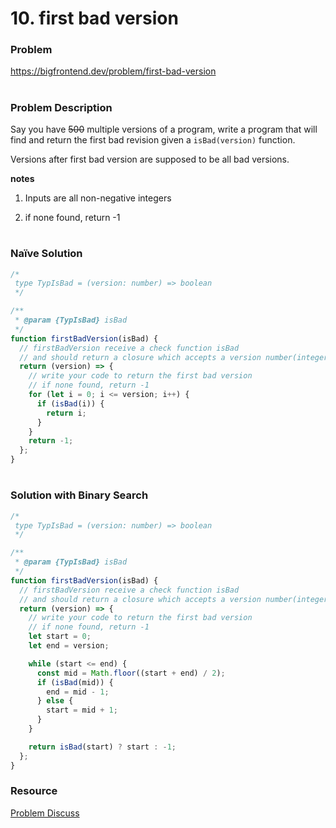 # 10. first bad version

### Problem

https://bigfrontend.dev/problem/first-bad-version

#

### Problem Description

Say you have ~~500~~ multiple versions of a program, write a program that will find and return the first bad revision given a `isBad(version)` function.

Versions after first bad version are supposed to be all bad versions.

**notes**

1. Inputs are all non-negative integers

2. if none found, return -1

#

### Naïve Solution

```js
/*
 type TypIsBad = (version: number) => boolean
 */

/**
 * @param {TypIsBad} isBad
 */
function firstBadVersion(isBad) {
  // firstBadVersion receive a check function isBad
  // and should return a closure which accepts a version number(integer)
  return (version) => {
    // write your code to return the first bad version
    // if none found, return -1
    for (let i = 0; i <= version; i++) {
      if (isBad(i)) {
        return i;
      }
    }
    return -1;
  };
}
```

#

### Solution with Binary Search

```js
/*
 type TypIsBad = (version: number) => boolean
 */

/**
 * @param {TypIsBad} isBad
 */
function firstBadVersion(isBad) {
  // firstBadVersion receive a check function isBad
  // and should return a closure which accepts a version number(integer)
  return (version) => {
    // write your code to return the first bad version
    // if none found, return -1
    let start = 0;
    let end = version;

    while (start <= end) {
      const mid = Math.floor((start + end) / 2);
      if (isBad(mid)) {
        end = mid - 1;
      } else {
        start = mid + 1;
      }
    }

    return isBad(start) ? start : -1;
  };
}
```

### Resource

[Problem Discuss](https://bigfrontend.dev/problem/first-bad-version/discuss)
